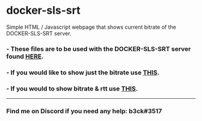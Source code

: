 # docker-sls-srt
Simple HTML / Javascript webpage that shows current bitrate of the DOCKER-SLS-SRT server.

### - These files are to be used with the DOCKER-SLS-SRT server found [HERE](https://hub.docker.com/r/b3ckontwitch/sls-b3ck-edit).

### - If you would like to show just the bitrate use [THIS](https://github.com/b3ck/rtmp-bitrate-html/tree/master/srt/no-rtt).

### - If you would to show bitrate & rtt use [THIS](https://github.com/b3ck/rtmp-bitrate-html/tree/master/srt/with-rtt).

---

### Find me on Discord if you need any help: b3ck#3517
